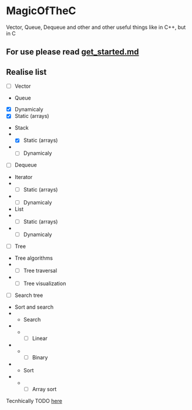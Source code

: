 # MagicOfTheC
Vector, Queue, Dequeue and other and other useful things like in C++, but in C

## For use please read [get_started.md](./get_started.md)


## Realise list
-  [ ] Vector
- Queue
- [x] Dynamicaly
- [x] Static (arrays)
- Stack
- - [x] Static (arrays)
- - [ ] Dynamicaly
- [ ] Dequeue
- Iterator
- - [ ] Static (arrays)
- - [ ] Dynamicaly
- List
- - [ ] Static (arrays)
- - [ ] Dynamicaly
- [ ] Tree
- Tree algorithms
- - [ ] Tree traversal
- - [ ] Tree visualization
- [ ] Search tree
- Sort and search
- - Search
- - - [ ] Linear
- - - [ ] Binary
- - Sort
- - - [ ] Array sort

Tecnhically TODO [here](./TODO.md)